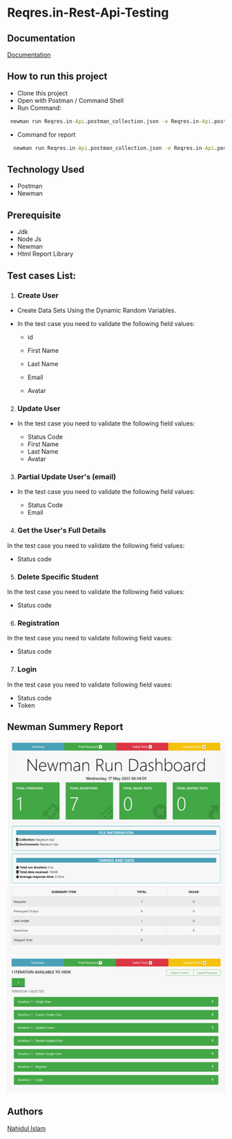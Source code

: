 
# Reqres.in-Rest-Api-Testing


## Documentation

[Documentation](https://linktodocumentation)


## How to run this project

- Clone this project
- Open with Postman / Command Shell
- Run Command:

```cmd
 newman run Reqres.in-Api.postman_collection.json -e Reqres.in-Api.postman_environment.json
```
- Command for report
```cmd
  newman run Reqres.in-Api.postman_collection.json -e Reqres.in-Api.postman_environment.json -r cli,htmlextra
```


## Technology Used
- Postman
- Newman

## Prerequisite
- Jdk
- Node Js
- Newman
- Html Report Library
## Test cases List:
1. ### Create User
  - Create Data Sets Using the Dynamic Random Variables.

  - In the test case    you need to validate the following field values:
    - id 
   
    - First Name

    - Last Name

    - Email

    - Avatar

2. ### Update User
* In the test case you need to validate the following field values:

    -  Status Code
    - First Name
    - Last Name
    - Avatar
    
3. ###  Partial Update User's (email)
* In the test case you need to validate the following field values:

    - Status Code
    - Email
   

4. ### Get the User's Full Details

In the test case you need to validate the following field values:
- Status code


5. ### Delete Specific Student
In the test case you need to validate the following field values:

- Status code

6. ### Registration
In the test  case you need to validate following field vaues:
- Status code

7. ### Login
In the test  case you need to validate following field vaues:
- Status code
- Token 
## Newman Summery Report
![Report](https://github.com/Nahid-IIT/Reqres.in-Rest-Api-Testing/blob/main/images/1.PNG)
![report](https://github.com/Nahid-IIT/Reqres.in-Rest-Api-Testing/blob/main/images/2.PNG)
![report](https://github.com/Nahid-IIT/Reqres.in-Rest-Api-Testing/blob/main/images/3.PNG)
## Authors
[Nahidul Islam](https://github.com/Nahid-IIT)

